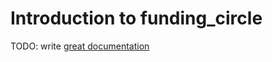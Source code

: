 # Introduction to funding_circle

TODO: write [great documentation](http://jacobian.org/writing/what-to-write/)
